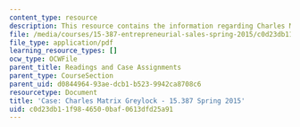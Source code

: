 ```yaml
---
content_type: resource
description: This resource contains the information regarding Charles Matrix Greylock.
file: /media/courses/15-387-entrepreneurial-sales-spring-2015/c0d23db11f9846500baf0613dfd25a91_MIT15_387S15_Charles_Matrix.pdf
file_type: application/pdf
learning_resource_types: []
ocw_type: OCWFile
parent_title: Readings and Case Assignments
parent_type: CourseSection
parent_uid: d0844964-93ae-dcb1-b523-9942ca8708c6
resourcetype: Document
title: 'Case: Charles Matrix Greylock - 15.387 Spring 2015'
uid: c0d23db1-1f98-4650-0baf-0613dfd25a91
---
```

